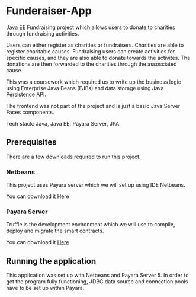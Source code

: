 # Funderaiser-App
Java EE Fundraising project which allows users to donate to charities through fundraising activities.

Users can either register as charities or fundraisers. Charities are able to register charitable causes. Fundraising users can create activities for specific causes, and they are also able to donate towards the activites. The donations are then forwarded to the charities through the assosciated cause.

This was a coursework which required us to write up the business logic using Enterprise Java Beans (EJBs) and data storage using Java Persistence API.

The frontend was not part of the project and is just a basic Java Server Faces components.

Tech stack: Java, Java EE, Payara Server, JPA

## Prerequisites

There are a few downloads required to run this project.

### Netbeans

This project uses Payara server which we will set up using IDE Netbeans. 

You can download it [Here](https://www.payara.fish/software/downloads/)

### Payara Server

Truffle is the development environment which we will use to compile, deploy and migrate the smart contracts.

You can download it [Here](https://www.payara.fish/software/downloads/)

## Running the application

This application was set up with Netbeans and Payara Server 5. In order to get the program fully functioning, JDBC data source and connection pools have to be set up within Payara.
